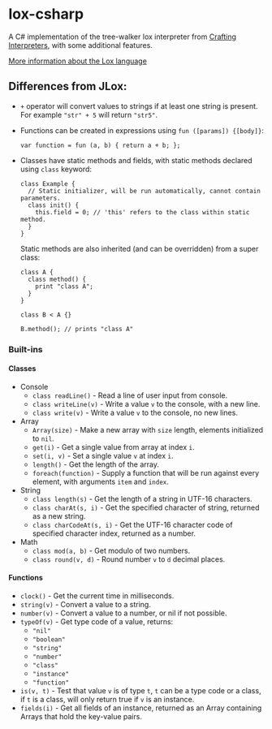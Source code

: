 # lox-csharp

A C# implementation of the tree-walker lox interpreter from
[Crafting Interpreters][1], with some additional features.

[More information about the Lox language][2]

## Differences from JLox:

* `+` operator will convert values to strings if at least one string is present.
  For example `"str" + 5` will return `"str5"`.
* Functions can be created in expressions using `fun ([params]) {[body]}`:
  ```
  var function = fun (a, b) { return a + b; };
  ```
* Classes have static methods and fields, with static methods declared using
  `class` keyword:
  ```
  class Example {
    // Static initializer, will be run automatically, cannot contain parameters.
    class init() {
      this.field = 0; // 'this' refers to the class within static method.
    }
  }
  ```

  Static methods are also inherited (and can be overridden) from a super class:
  ```
  class A {
    class method() {
      print "class A";
    }
  }

  class B < A {}

  B.method(); // prints "class A"
  ```

### Built-ins

#### Classes

* Console
  * `class readLine()` - Read a line of user input from console.
  * `class writeLine(v)` - Write a value `v` to the console, with a new line.
  * `class write(v)` - Write a value `v` to the console, no new lines.
* Array
  * `Array(size)` - Make a new array with `size` length, elements
    initialized to `nil`.
  * `get(i)` - Get a single value from array at index `i`.
  * `set(i, v)` - Set a single value `v` at index `i`.
  * `length()` - Get the length of the array.
  * `foreach(function)` - Supply a function that will be run against every
    element, with arguments `item` and `index`.
* String
  * `class length(s)` - Get the length of a string in UTF-16 characters.
  * `class charAt(s, i)` - Get the specified character of string, returned as a
    new string.
  * `class charCodeAt(s, i)` - Get the UTF-16 character code of specified
    character index, returned as a number.
* Math
  * `class mod(a, b)` - Get modulo of two numbers.
  * `class round(v, d)` - Round number `v` to `d` decimal places.


#### Functions

* `clock()` - Get the current time in milliseconds.
* `string(v)` - Convert a value to a string.
* `number(v)` - Convert a value to a number, or nil if not possible.
* `typeOf(v)` - Get type code of a value, returns:
  * `"nil"` 
  * `"boolean"`
  * `"string"`
  * `"number"`
  * `"class"`
  * `"instance"`
  * `"function"`
* `is(v, t)` - Test that value `v` is of type `t`, `t` can be a type code or a
  class, if `t` is a class, will only return true if `v` is an instance.
* `fields(i)` - Get all fields of an instance, returned as an Array
  containing Arrays that hold the key-value pairs.

[1]: https://craftinginterpreters.com
[2]: https://craftinginterpreters.com/the-lox-language.html
